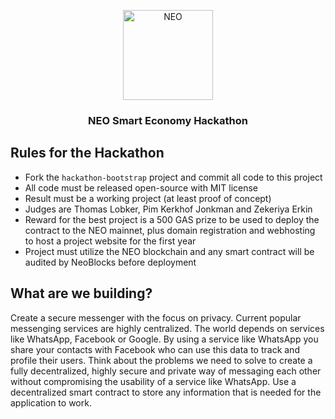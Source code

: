 <p align="center">
  <img src="https://neo-cdn.azureedge.net/images/neo-logo/144.png" width="144px;" alt="NEO">
</p>

<h3 align="center">NEO Smart Economy Hackathon</h3>

## Rules for the Hackathon

 - Fork the `hackathon-bootstrap` project and commit all code to this project
 - All code must be released open-source with MIT license
 - Result must be a working project (at least proof of concept)
 - Judges are Thomas Lobker, Pim Kerkhof Jonkman and Zekeriya Erkin
 - Reward for the best project is a 500 GAS prize to be used to deploy the contract to the NEO mainnet, plus domain registration and webhosting to host a project website for the first year
 - Project must utilize the NEO blockchain and any smart contract will be audited by NeoBlocks before deployment
 
 ## What are we building?
 
Create a secure messenger with the focus on privacy. Current popular messenging services are highly centralized. The world depends on services like WhatsApp, Facebook or Google. By using a service like WhatsApp you share your contacts with Facebook who can use this data to track and profile their users. Think about the problems we need to solve to create a fully decentralized, highly secure and private way of messaging each other without compromising the usability of a service like WhatsApp. Use a decentralized smart contract to store any information that is needed for the application to work.
